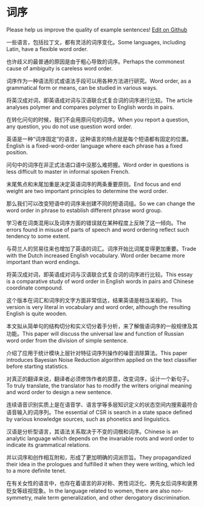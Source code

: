 # 词序

Please help us improve the quality of example sentences! [Edit on Github](https://github.com/jiyushe/jiyu-example-sentence-source/blob/main/chinese/cixu_1.md)

<p><span class="chinese">一些语言，包括拉丁文，都有灵活的词序变化。</span><span class="english">Some languages, including Latin, have a flexible word order.</span></p>

<p><span class="chinese">也许歧义的最普通的原因是由于粗心导致的词序。</span><span class="english">Perhaps the commonest cause of ambiguity is careless word order.</span></p>

<p><span class="chinese">词序作为一种语法形式或语法手段可以用各种方法进行研究。</span><span class="english">Word order, as a grammatical form or means, can be studied in various ways.</span></p>

<p><span class="chinese">将英汉成对词，即英语成对词与汉语联合式复合词的词序进行比较。</span><span class="english">The article analyses polymer and compares polymer to English words in pairs.</span></p>

<p><span class="chinese">在转化问句的时候，我们不会用原问句的词序。</span><span class="english">When you report a question, any question, you do not use question word order.</span></p>

<p><span class="chinese">英语是一种“词序固定”的语言，这种语言的特点就是每个短语都有固定的位置。</span><span class="english">English is a fixed-word-order language where each phrase has a fixed position.</span></p>

<p><span class="chinese">问句中的词序在非正式法语口语中没那么难把握。</span><span class="english">Word order in questions is less difficult to master in informal spoken French.</span></p>

<p><span class="chinese">末尾焦点和末尾加重是决定英语词序的两条重要原则。</span><span class="english">End focus and end weight are two important principles to determine the word order.</span></p>

<p><span class="chinese">那么我们可以改变短语中的词序来创建不同的短语词组。</span><span class="english">So we can change the word order in phrase to establish different phrase word group.</span></p>

<p><span class="chinese">学习者在词类混用以及词序方面的错误就在某种程度上反映了这一倾向。</span><span class="english">The errors found in misuse of parts of speech and word ordering reflect such tendency to some extent.</span></p>

<p><span class="chinese">与荷兰人的贸易往来也增加了英语的词汇。词序开始比词尾变得更加重要。</span><span class="english">Trade with the Dutch increased English vocabulary. Word order became more important than word endings.</span></p>

<p><span class="chinese">将英汉成对词，即英语成对词与汉语联合式复合词的词序进行比较。</span><span class="english">This essay is a comparative study of word order in English words in pairs and Chinese coordinate compound.</span></p>

<p><span class="chinese">这个版本在词汇和词序的文字方面非常信达，结果英语是相当呆板的。</span><span class="english">This version is very literal in vocabulary and word order, although the resulting English is quite wooden.</span></p>

<p><span class="chinese">本文拟从简单句的结构切分和实义切分着手分析，来了解俄语词序的一般规律及其功能。</span><span class="english">This paper will discuss the universal law and function of Russian word order from the division of simple sentence.</span></p>

<p><span class="chinese">介绍了应用于统计模块上层针对特征词序列操作的噪音消除算法。</span><span class="english">This paper introduces Bayesian Noise Reduction algorithm applied on the text classifier before starting statistics.</span></p>

<p><span class="chinese">对真正的翻译来说，翻译者必须修饰作者的原意，改变词序，设计一个新句子。</span><span class="english">To truly translate, the translator has to modify the writers original meaning and word order to design a new sentence.</span></p>

<p><span class="chinese">连续语音识别实质上是在语音学、语言学等多层知识定义的状态空间内搜索最符合语音输入的词序列。</span><span class="english">The essential of CSR is search in a state space defined by various knowledge sources, such as phonetics and linguistics.</span></p>

<p><span class="chinese">汉语是分析型语言，其语法关系取决于不变的词根和词序。</span><span class="english">Chinese is an analytic language which depends on the invariable roots and word order to indicate its grammatical relations.</span></p>

<p><span class="chinese">并以词序和创作相互附和，形成了更加明确的词派宗旨。</span><span class="english">They propagandized their idea in the prologues and fulfilled it when they were writing, which led to a more definite tenet.</span></p>

<p><span class="chinese">在有关女性的语言中，也存在着语言的非对称、男性词泛化、男先女后词序和褒男贬女等歧视现象。</span><span class="english">In the language related to women, there are also non-symmetry, male term generalization, and other derogatory discrimination.</span></p>

